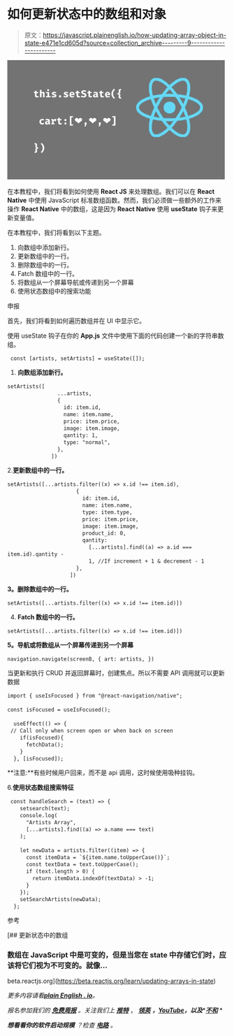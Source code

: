 # 如何更新状态中的数组和对象

> 原文：<https://javascript.plainenglish.io/how-updating-array-object-in-state-e471e1cd605d?source=collection_archive---------9----------------------->

![](img/e9cc4418e7ec0fb593eca867b47705cb.png)

在本教程中，我们将看到如何使用 **React JS** 来处理数组。我们可以在 **React Native** 中使用 JavaScript 标准数组函数。然而，我们必须做一些额外的工作来操作 **React Native** 中的数组，这是因为 **React Native** 使用 **useState** 钩子来更新变量值。

在本教程中，我们将看到以下主题。

1.  向数组中添加新行。
2.  更新数组中的一行。
3.  删除数组中的一行。
4.  Fatch 数组中的一行。
5.  将数组从一个屏幕导航或传递到另一个屏幕
6.  使用状态数组中的搜索功能

申报

首先，我们将看到如何遍历数组并在 UI 中显示它。

使用 useState 钩子在你的 **App.js** 文件中使用下面的代码创建一个新的字符串数组。

```
 const [artists, setArtists] = useState([]);
```

1.  **向数组添加新行。**

```
setArtists([
                ...artists,
                {
                  id: item.id,
                  name: item.name,
                  price: item.price,
                  image: item.image,
                  qantity: 1,
                  type: "normal",
                },
              ])
```

2.**更新数组中的一行。**

```
setArtists([...artists.filter((x) => x.id !== item.id),
                      {
                        id: item.id,
                        name: item.name,
                        type: item.type,
                        price: item.price,
                        image: item.image,
                        product_id: 0,
                        qantity:
                          [...artists].find((a) => a.id === item.id).qantity -
                          1, //If increment + 1 & decrement - 1 
                      },
                    ])
```

**3。删除数组中的一行。**

```
setArtists([...artists.filter((x) => x.id !== item.id)])
```

4. **Fatch 数组中的一行。**

```
setArtists([...artists.filter((x) => x.id !== item.id)])
```

**5。导航或将数组从一个屏幕传递到另一个屏幕**

```
navigation.navigate(screenB, { art: artists, }) 
```

当更新和执行 CRUD 并返回屏幕时，创建焦点。所以不需要 API 调用就可以更新数据

```
import { useIsFocused } from "@react-navigation/native";

const isFocused = useIsFocused();

  useEffect(() => {
 // Call only when screen open or when back on screen 
    if(isFocused){ 
      fetchData();
    }
  }, [isFocused]);
```

**注意:**有些时候用户回来，而不是 api 调用，这时候使用吸种挂钩。

6.**使用状态数组搜索特征**

```
 const handleSearch = (text) => {
    setsearch(text);
    console.log(
      "Artists Array",
      [...artists].find((a) => a.name === text)
    );

    let newData = artists.filter((item) => {
      const itemData = `${item.name.toUpperCase()}`;
      const textData = text.toUpperCase();
      if (text.length > 0) {
        return itemData.indexOf(textData) > -1;
      }
    });
    setSearchArtists(newData);
  };
```

参考

[](https://beta.reactjs.org/learn/updating-arrays-in-state) [## 更新状态中的数组

### 数组在 JavaScript 中是可变的，但是当您在 state 中存储它们时，应该将它们视为不可变的。就像…

beta.reactjs.org](https://beta.reactjs.org/learn/updating-arrays-in-state) 

*更多内容请看*[***plain English . io***](https://plainenglish.io/)*。*

*报名参加我们的* [***免费周报***](http://newsletter.plainenglish.io/) *。关注我们上* [***推特***](https://twitter.com/inPlainEngHQ) ， [***领英***](https://www.linkedin.com/company/inplainenglish/) ***，***[***YouTube***](https://www.youtube.com/channel/UCtipWUghju290NWcn8jhyAw)***，以及****[***不和***](https://discord.gg/GtDtUAvyhW) *

****想看看你的软件启动规模*** *？检查* [***电路***](https://circuit.ooo/?utm=publication-post-cta) *。**